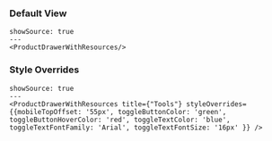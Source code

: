 ### Default View

```react
showSource: true
---
<ProductDrawerWithResources/>
```

### Style Overrides

```react
showSource: true
---
<ProductDrawerWithResources title={"Tools"} styleOverrides={{mobileTopOffset: '55px', toggleButtonColor: 'green', toggleButtonHoverColor: 'red', toggleTextColor: 'blue', toggleTextFontFamily: 'Arial', toggleTextFontSize: '16px' }} />
```
